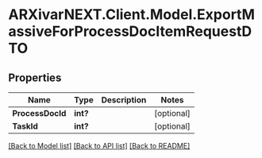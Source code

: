 # ARXivarNEXT.Client.Model.ExportMassiveForProcessDocItemRequestDTO
## Properties

Name | Type | Description | Notes
------------ | ------------- | ------------- | -------------
**ProcessDocId** | **int?** |  | [optional] 
**TaskId** | **int?** |  | [optional] 

[[Back to Model list]](../README.md#documentation-for-models) [[Back to API list]](../README.md#documentation-for-api-endpoints) [[Back to README]](../README.md)

